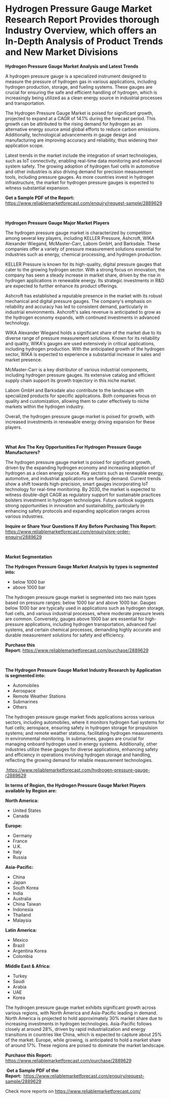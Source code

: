 <p><h1>Hydrogen Pressure Gauge Market Research Report Provides thorough Industry Overview, which offers an In-Depth Analysis of Product Trends and New Market Divisions</h1></p><p><strong>Hydrogen Pressure Gauge Market Analysis and Latest Trends</strong></p>
<p><p>A hydrogen pressure gauge is a specialized instrument designed to measure the pressure of hydrogen gas in various applications, including hydrogen production, storage, and fueling systems. These gauges are crucial for ensuring the safe and efficient handling of hydrogen, which is increasingly being utilized as a clean energy source in industrial processes and transportation.</p><p>The Hydrogen Pressure Gauge Market is poised for significant growth, projected to expand at a CAGR of 14.1% during the forecast period. This growth can be attributed to the rising demand for hydrogen as an alternative energy source amid global efforts to reduce carbon emissions. Additionally, technological advancements in gauge design and manufacturing are improving accuracy and reliability, thus widening their application scope.</p><p>Latest trends in the market include the integration of smart technologies, such as IoT connectivity, enabling real-time data monitoring and enhanced system safety. The growing adoption of hydrogen fuel cells in automotive and other industries is also driving demand for precision measurement tools, including pressure gauges. As more countries invest in hydrogen infrastructure, the market for hydrogen pressure gauges is expected to witness substantial expansion.</p></p>
<p><strong>Get a Sample PDF of the Report:&nbsp;</strong> <a href="https://www.reliablemarketforecast.com/enquiry/request-sample/2889629?utm_campaign=3499&utm_medium=2&utm_source=Github&utm_content=ia&utm_term=14032025&utm_id=hydrogen-pressure-gauge">https://www.reliablemarketforecast.com/enquiry/request-sample/2889629</a></p>
<p>&nbsp;</p>
<p><strong>Hydrogen Pressure Gauge Major Market Players</strong></p>
<p><p>The hydrogen pressure gauge market is characterized by competition among several key players, including KELLER Pressure, Ashcroft, WIKA Alexander Wiegand, McMaster-Carr, Labom GmbH, and Barksdale. These companies offer a variety of pressure measurement solutions essential for industries such as energy, chemical processing, and hydrogen production.</p><p>KELLER Pressure is known for its high-quality, digital pressure gauges that cater to the growing hydrogen sector. With a strong focus on innovation, the company has seen a steady increase in market share, driven by the rise in hydrogen applications in renewable energy. Its strategic investments in R&D are expected to further enhance its product offerings.</p><p>Ashcroft has established a reputable presence in the market with its robust mechanical and digital pressure gauges. The company's emphasis on reliability and accuracy has led to consistent demand, particularly in industrial environments. Ashcroft's sales revenue is anticipated to grow as the hydrogen economy expands, with continued investments in advanced technology.</p><p>WIKA Alexander Wiegand holds a significant share of the market due to its diverse range of pressure measurement solutions. Known for its reliability and quality, WIKA's gauges are used extensively in critical applications, including hydrogen production. With the anticipated growth of the hydrogen sector, WIKA is expected to experience a substantial increase in sales and market presence.</p><p>McMaster-Carr is a key distributor of various industrial components, including hydrogen pressure gauges. Its extensive catalog and efficient supply chain support its growth trajectory in this niche market.</p><p>Labom GmbH and Barksdale also contribute to the landscape with specialized products for specific applications. Both companies focus on quality and customization, allowing them to cater effectively to niche markets within the hydrogen industry.</p><p>Overall, the hydrogen pressure gauge market is poised for growth, with increased investments in renewable energy driving expansion for these players.</p></p>
<p>&nbsp;</p>
<p><strong>What Are The Key Opportunities For Hydrogen Pressure Gauge Manufacturers?</strong></p>
<p><p>The hydrogen pressure gauge market is poised for significant growth, driven by the expanding hydrogen economy and increasing adoption of hydrogen as a clean energy source. Key sectors such as renewable energy, automotive, and industrial applications are fueling demand. Current trends show a shift towards high-precision, smart gauges incorporating IoT technology for real-time monitoring. By 2030, the market is expected to witness double-digit CAGR as regulatory support for sustainable practices bolsters investment in hydrogen technologies. Future outlook suggests strong opportunities in innovation and sustainability, particularly in enhancing safety protocols and expanding application ranges across various industries.</p></p>
<p><strong>Inquire or Share Your Questions If Any Before Purchasing This Report:</strong> <a href="https://www.reliablemarketforecast.com/enquiry/pre-order-enquiry/2889629?utm_campaign=3499&utm_medium=2&utm_source=Github&utm_content=ia&utm_term=14032025&utm_id=hydrogen-pressure-gauge">https://www.reliablemarketforecast.com/enquiry/pre-order-enquiry/2889629</a></p>
<p>&nbsp;</p>
<p><strong>Market Segmentation</strong></p>
<p><strong>The Hydrogen Pressure Gauge Market Analysis by types is segmented into:</strong></p>
<p><ul><li>below 1000 bar</li><li>above 1000 bar</li></ul></p>
<p><p>The hydrogen pressure gauge market is segmented into two main types based on pressure ranges: below 1000 bar and above 1000 bar. Gauges below 1000 bar are typically used in applications such as hydrogen storage, fuel cells, and various industrial processes, where moderate pressure levels are common. Conversely, gauges above 1000 bar are essential for high-pressure applications, including hydrogen transportation, advanced fuel systems, and certain chemical processes, demanding highly accurate and durable measurement solutions for safety and efficiency.</p></p>
<p><strong>Purchase this Report:&nbsp;</strong><a href="https://www.reliablemarketforecast.com/purchase/2889629?utm_campaign=3499&utm_medium=2&utm_source=Github&utm_content=ia&utm_term=14032025&utm_id=hydrogen-pressure-gauge">https://www.reliablemarketforecast.com/purchase/2889629</a></p>
<p>&nbsp;</p>
<p><strong>The Hydrogen Pressure Gauge Market Industry Research by Application is segmented into:</strong></p>
<p><ul><li>Automobiles</li><li>Aerospace</li><li>Remote Weather Stations</li><li>Submarines</li><li>Others</li></ul></p>
<p><p>The hydrogen pressure gauge market finds applications across various sectors, including automobiles, where it monitors hydrogen fuel systems for fuel cells; aerospace, ensuring safety in hydrogen storage for propulsion systems; and remote weather stations, facilitating hydrogen measurements in environmental monitoring. In submarines, gauges are crucial for managing onboard hydrogen used in energy systems. Additionally, other industries utilize these gauges for diverse applications, enhancing safety and efficiency in operations involving hydrogen storage and handling, reflecting the growing demand for reliable measurement technologies.</p></p>
<p><a href="https://www.reliablemarketforecast.com/hydrogen-pressure-gauge-r2889629?utm_campaign=3499&utm_medium=2&utm_source=Github&utm_content=ia&utm_term=14032025&utm_id=hydrogen-pressure-gauge">&nbsp;https://www.reliablemarketforecast.com/hydrogen-pressure-gauge-r2889629</a></p>
<p><strong>In terms of Region, the Hydrogen Pressure Gauge Market Players available by Region are:</strong></p>
<p>
    <p> <strong> North America: </strong>
        <ul>
            <li>United States</li>
            <li>Canada</li>
        </ul>
        </p> 
    <p> <strong> Europe: </strong>
        <ul>
            <li>Germany</li>
            <li>France</li>
            <li>U.K.</li>
            <li>Italy</li>
            <li>Russia</li>
        </ul>
        </p> 
    <p> <strong> Asia-Pacific: </strong>
        <ul>
            <li>China</li>
            <li>Japan</li>
            <li>South Korea</li>
            <li>India</li>
            <li>Australia</li>
            <li>China Taiwan</li>
            <li>Indonesia</li>
            <li>Thailand</li>
            <li>Malaysia</li>
        </ul>
        </p> 
    <p> <strong> Latin America: </strong>
        <ul>
            <li>Mexico</li>
            <li>Brazil</li>
            <li>Argentina Korea</li>
            <li>Colombia</li>
        </ul>
        </p> 
    <p> <strong> Middle East & Africa: </strong>
        <ul>
            <li>Turkey</li>
            <li>Saudi</li>
            <li>Arabia</li>
            <li>UAE</li>
            <li>Korea</li>
        </ul>
    </p>
    </p>
<p><p>The hydrogen pressure gauge market exhibits significant growth across various regions, with North America and Asia-Pacific leading in demand. North America is projected to hold approximately 30% market share due to increasing investments in hydrogen technologies. Asia-Pacific follows closely at around 28%, driven by rapid industrialization and energy transitions in countries like China, which is expected to capture about 25% of the market. Europe, while growing, is anticipated to hold a market share of around 17%. These regions are poised to dominate the market landscape.</p></p>
<p><strong>Purchase this Report: </strong><a href="https://www.reliablemarketforecast.com/purchase/2889629?utm_campaign=3499&utm_medium=2&utm_source=Github&utm_content=ia&utm_term=14032025&utm_id=hydrogen-pressure-gauge">https://www.reliablemarketforecast.com/purchase/2889629</a></p>
<p>&nbsp;<strong>Get a Sample PDF of the Report:&nbsp;&nbsp;</strong><a href="https://www.reliablemarketforecast.com/enquiry/request-sample/2889629?utm_campaign=3499&utm_medium=2&utm_source=Github&utm_content=ia&utm_term=14032025&utm_id=hydrogen-pressure-gauge">https://www.reliablemarketforecast.com/enquiry/request-sample/2889629</a></p>
<p><strong></strong></p>
<p>Check more reports on <a href="https://www.reliablemarketforecast.com/?utm_campaign=3499&utm_medium=2&utm_source=Github&utm_content=ia&utm_term=14032025&utm_id=hydrogen-pressure-gauge">https://www.reliablemarketforecast.com/</a></p>